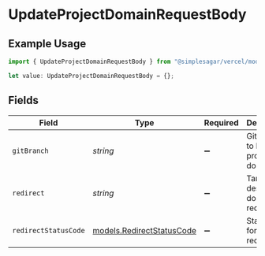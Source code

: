 # UpdateProjectDomainRequestBody

## Example Usage

```typescript
import { UpdateProjectDomainRequestBody } from "@simplesagar/vercel/models/updateprojectdomainop.js";

let value: UpdateProjectDomainRequestBody = {};
```

## Fields

| Field                                                        | Type                                                         | Required                                                     | Description                                                  | Example                                                      |
| ------------------------------------------------------------ | ------------------------------------------------------------ | ------------------------------------------------------------ | ------------------------------------------------------------ | ------------------------------------------------------------ |
| `gitBranch`                                                  | *string*                                                     | :heavy_minus_sign:                                           | Git branch to link the project domain                        | <nil>                                                        |
| `redirect`                                                   | *string*                                                     | :heavy_minus_sign:                                           | Target destination domain for redirect                       | foobar.com                                                   |
| `redirectStatusCode`                                         | [models.RedirectStatusCode](../models/redirectstatuscode.md) | :heavy_minus_sign:                                           | Status code for domain redirect                              | 307                                                          |